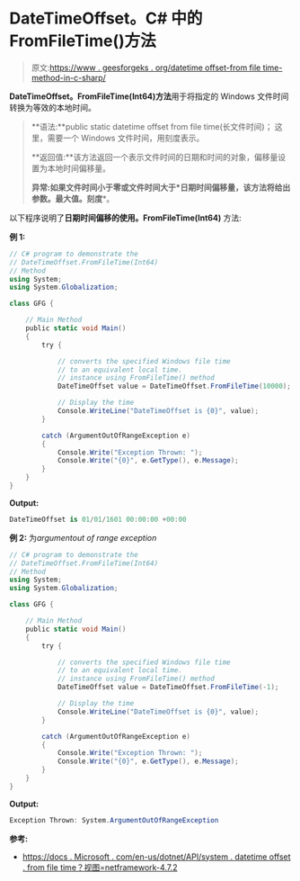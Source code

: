# DateTimeOffset。C# 中的 FromFileTime()方法

> 原文:[https://www . geesforgeks . org/datetime offset-from file time-method-in-c-sharp/](https://www.geeksforgeeks.org/datetimeoffset-fromfiletime-method-in-c-sharp/)

**DateTimeOffset。FromFileTime(Int64)方法**用于将指定的 Windows 文件时间转换为等效的本地时间。

> **语法:**public static datetime offset from file time(长文件时间)；
> 这里，需要一个 Windows 文件时间，用刻度表示。
> 
> **返回值:**该方法返回一个表示文件时间的日期和时间的对象，偏移量设置为本地时间偏移量。
> 
> **异常:**如果文件时间小于零或文件时间大于*日期时间偏移量，该方法将给出**参数。最大值。刻度***。

以下程序说明了**日期时间偏移的使用。FromFileTime(Int64)** 方法:

**例 1:**

```cs
// C# program to demonstrate the
// DateTimeOffset.FromFileTime(Int64)
// Method
using System;
using System.Globalization;

class GFG {

    // Main Method
    public static void Main()
    {
        try {

            // converts the specified Windows file time
            // to an equivalent local time.
            // instance using FromFileTime() method
            DateTimeOffset value = DateTimeOffset.FromFileTime(10000);

            // Display the time
            Console.WriteLine("DateTimeOffset is {0}", value);
        }

        catch (ArgumentOutOfRangeException e) 
        {
            Console.Write("Exception Thrown: ");
            Console.Write("{0}", e.GetType(), e.Message);
        }
    }
}
```

**Output:**

```cs
DateTimeOffset is 01/01/1601 00:00:00 +00:00

```

**例 2:** 为*argumentout of range exception*

```cs
// C# program to demonstrate the
// DateTimeOffset.FromFileTime(Int64)
// Method
using System;
using System.Globalization;

class GFG {

    // Main Method
    public static void Main()
    {
        try {

            // converts the specified Windows file time
            // to an equivalent local time.
            // instance using FromFileTime() method
            DateTimeOffset value = DateTimeOffset.FromFileTime(-1);

            // Display the time
            Console.WriteLine("DateTimeOffset is {0}", value);
        }

        catch (ArgumentOutOfRangeException e) 
        {
            Console.Write("Exception Thrown: ");
            Console.Write("{0}", e.GetType(), e.Message);
        }
    }
}
```

**Output:**

```cs
Exception Thrown: System.ArgumentOutOfRangeException

```

**参考:**

*   [https://docs . Microsoft . com/en-us/dotnet/API/system . datetime offset . from file time？视图=netframework-4.7.2](https://docs.microsoft.com/en-us/dotnet/api/system.datetimeoffset.fromfiletime?view=netframework-4.7.2)